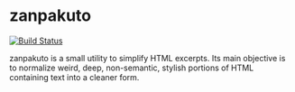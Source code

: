 # zanpakuto

[![Build Status](https://travis-ci.org/amferraz/zanpakuto.png)](http://travis-ci.org/amferraz/zanpakuto)

zanpakuto is a small utility to simplify HTML excerpts. Its main objective is
to normalize weird, deep, non-semantic, stylish portions of HTML containing
text into a cleaner form.
